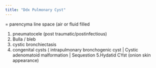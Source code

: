 ```yaml
---
title: "Ddx Pulmonary Cyst"
---
```

= parencyma line space (air or fluid filled
1. pneumatocele (post traumatic/postinfectious)
2. Bulla / bleb
3. cystic bronchiectasis
4. congenital cysts ( intrapulmonary bronchogenic cyst | Cystic adenomatoid malformation | Sequestion
5.Hydatid CYst (onion skin appearance)

